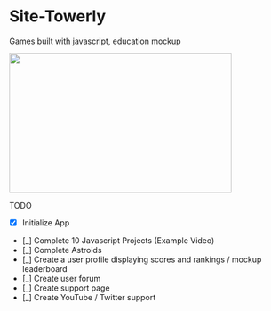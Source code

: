 # Site-Towerly
Games built with javascript, education mockup 

<img src="https://raw.githubusercontent.com/Blissful-Inc/Webite-Towerly/master/images/towerly-logo.png?token=AODLIOCSRYCT66L3VQ6TKH27NBT4W" width="400" height="250">

TODO
- [x] Initialize App
- [_] Complete 10 Javascript Projects (Example Video)
- [_] Complete Astroids
- [_] Create a user profile displaying scores and rankings / mockup leaderboard
- [_] Create user forum
- [_] Create support page
- [_] Create YouTube / Twitter support







